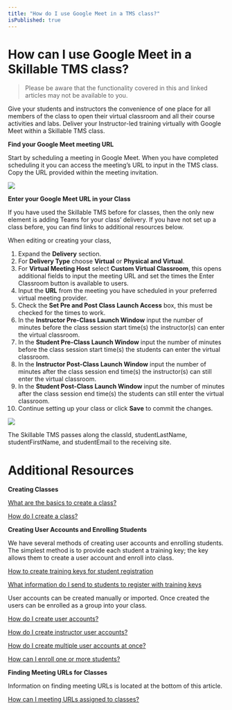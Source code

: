 ```yaml
---
title: "How do I use Google Meet in a TMS class?"
isPublished: true
---
```


# How can I use Google Meet in a Skillable TMS class? 

> Please be aware that the functionality covered in this and linked articles may not be available to you.

Give your students and instructors the convenience of one place for all members of the class to open their virtual classroom and all their course activities and labs. Deliver your Instructor-led training virtually with Google Meet within a Skillable TMS class.  

**Find your Google Meet meeting URL**

Start by scheduling a meeting in Google Meet. When you have completed scheduling it you can access the meeting’s URL to input in the TMS class. Copy the URL provided within the meeting invitation. 

![](/tms/images/cvcgoogleurl3.png)

**Enter your Google Meet URL in your Class**

If you have used the Skillable TMS before for classes, then the only new element is adding Teams for your class’ delivery. If you have not set up a class before, you can find links to additional resources below. 

When editing or creating your class, 
1. Expand the **Delivery** section.
1. For **Delivery Type** choose **Virtual** or **Physical and Virtual**.
1. For **Virtual Meeting Host** select **Custom Virtual Classroom**, this opens additional fields to input the meeting URL and set the times the Enter Classroom button is available to users.
1. Input the **URL** from the meeting you have scheduled in your preferred virtual meeting provider.
1. Check the **Set Pre and Post Class Launch Access** box, this must be checked for the times to work.
1. In the **Instructor Pre-Class Launch Window** input the number of minutes before the class session start time(s) the instructor(s) can enter the virtual classroom.
1. In the **Student Pre-Class Launch Window** input the number of minutes before the class session start time(s) the students can enter the virtual classroom. 
1. In the **Instructor Post-Class Launch Window** input the number of minutes after the class session end time(s) the instructor(s) can still enter the virtual classroom. 
1. In the **Student Post-Class Launch Window** input the number of minutes after the class session end time(s) the students can still enter the virtual classroom.
1. Continue setting up your class or click **Save** to commit the changes.

![](/tms/images/virtual-class-launch-windows.png) 

The Skillable TMS passes along the classId, studentLastName, studentFirstName, and studentEmail to the receiving site. 

# Additional Resources

**Creating Classes** 

 [What are the basics to create a class?](https://docs.skillable.com/tms/tms-administrators/classes/schedule/create-class-basic.md) 
 
 [How do I create a class?](https://docs.skillable.com/tms/tms-administrators/classes/schedule/create-class.md) 

**Creating User Accounts and Enrolling Students**

We have several methods of creating user accounts and enrolling students. The simplest method is to provide each student a training key; the key allows them to create a user account and enroll into class. 

 [How to create training keys for student registration](https://docs.skillable.com/tms/tms-administrators/classes/training-keys/class-training-keys.md) 

 [What information do I send to students to register with training keys](https://docs.skillable.com/tms/tms-administrators/classes/training-keys/information-to-send-to-students-who-are-registering-using-training-keys.md) 

User accounts can be created manually or imported. Once created the users can be enrolled as a group into your class. 

 [How do I create user accounts?](https://docs.skillable.com/tms/tms-administrators/users/student-management/create-student-user-accounts.md) 

 [How do I create instructor user accounts?](https://docs.skillable.com/tms/tms-administrators/users/instructor-management/create-instructor-user-accounts.md) 

 [How do I create multiple user accounts at once?](https://docs.skillable.com/tms/tms-administrators/users/student-management/create-multiple-user-accounts-at-once.md) 

 [How can I enroll one or more students?](https://docs.skillable.com/tms/tms-administrators/classes/enrollments-roster/enroll-multiple-students.md) 

**Finding Meeting URLs for Classes**

Information on finding meeting URLs is located at the bottom of this article.

 [How can I meeting URLs assigned to classes?](https://docs.skillable.com/tms/tms-administrators/classes/virtual-meetings/custom-virtual-classroom.md)
